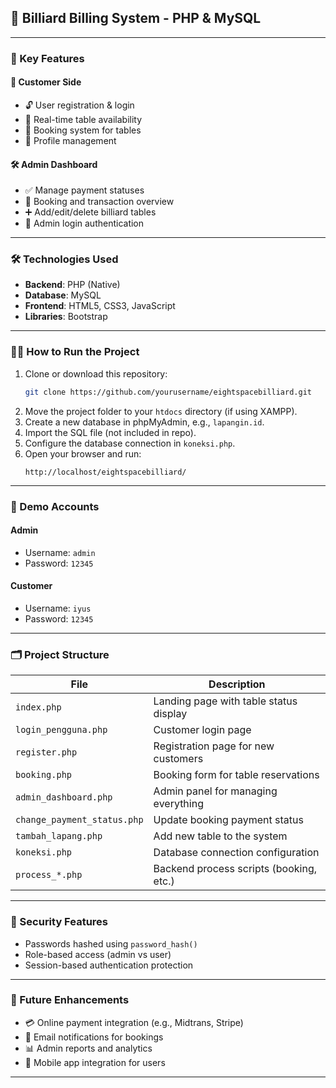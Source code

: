 ## 🎱 Billiard Billing System - PHP & MySQL

---

### 📌 Key Features

#### 🧍 Customer Side
- 🔓 User registration & login
- 📅 Real-time table availability
- 📝 Booking system for tables
- 👤 Profile management

#### 🛠️ Admin Dashboard
- ✅ Manage payment statuses
- 🧾 Booking and transaction overview
- ➕ Add/edit/delete billiard tables
- 🔐 Admin login authentication

---

### 🛠️ Technologies Used

- **Backend**: PHP (Native)
- **Database**: MySQL
- **Frontend**: HTML5, CSS3, JavaScript
- **Libraries**: Bootstrap

---

### 🧑‍💻 How to Run the Project

1. Clone or download this repository:
   ```bash
   git clone https://github.com/yourusername/eightspacebilliard.git
   ```
2. Move the project folder to your `htdocs` directory (if using XAMPP).
3. Create a new database in phpMyAdmin, e.g., `lapangin.id`.
4. Import the SQL file (not included in repo).
5. Configure the database connection in `koneksi.php`.
6. Open your browser and run:
   ```
   http://localhost/eightspacebilliard/
   ```

---

### 🔑 Demo Accounts

#### Admin
- Username: `admin`
- Password: `12345`

#### Customer
- Username: `iyus`
- Password: `12345`

---

### 🗂️ Project Structure

| File                      | Description                             |
|---------------------------|-----------------------------------------|
| `index.php`               | Landing page with table status display  |
| `login_pengguna.php`      | Customer login page                     |
| `register.php`            | Registration page for new customers     |
| `booking.php`             | Booking form for table reservations     |
| `admin_dashboard.php`     | Admin panel for managing everything     |
| `change_payment_status.php` | Update booking payment status         |
| `tambah_lapang.php`       | Add new table to the system             |
| `koneksi.php`             | Database connection configuration       |
| `process_*.php`           | Backend process scripts (booking, etc.) |

---

### 🔐 Security Features

- Passwords hashed using `password_hash()`
- Role-based access (admin vs user)
- Session-based authentication protection

---

### 🚀 Future Enhancements

- 💳 Online payment integration (e.g., Midtrans, Stripe)
- 📧 Email notifications for bookings
- 📊 Admin reports and analytics
- 📱 Mobile app integration for users

---

